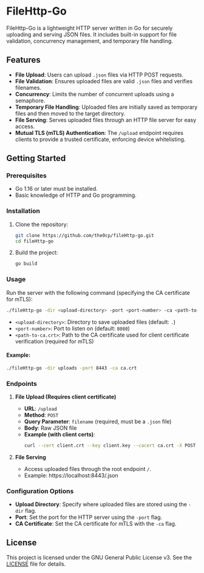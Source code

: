 # FileHttp-Go

FileHttp-Go is a lightweight HTTP server written in Go for securely uploading and serving JSON files. It includes built-in support for file validation, concurrency management, and temporary file handling.

## Features

- **File Upload**: Users can upload `.json` files via HTTP POST requests.
- **File Validation**: Ensures uploaded files are valid `.json` files and verifies filenames.
- **Concurrency**: Limits the number of concurrent uploads using a semaphore.
- **Temporary File Handling**: Uploaded files are initially saved as temporary files and then moved to the target directory.
- **File Serving**: Serves uploaded files through an HTTP file server for easy access.
- **Mutual TLS (mTLS) Authentication**: The `/upload` endpoint requires clients to provide a trusted certificate, enforcing device whitelisting.

## Getting Started

### Prerequisites

- Go 1.16 or later must be installed.
- Basic knowledge of HTTP and Go programming.

### Installation

1. Clone the repository:
   ```bash
   git clone https://github.com/the0cp/fileHttp-go.git
   cd fileHttp-go
   ```

2. Build the project:
   ```bash
   go build
   ```

### Usage

Run the server with the following command (specifying the CA certificate for mTLS):

```bash
./fileHttp-go -dir <upload-directory> -port <port-number> -ca <path-to-ca.crt>
```

- `<upload-directory>`: Directory to save uploaded files (default: `.`)
- `<port-number>`: Port to listen on (default: `8080`)
- `<path-to-ca.crt>`: Path to the CA certificate used for client certificate verification (required for mTLS)

#### Example:

```bash
./fileHttp-go -dir uploads -port 8443 -ca ca.crt
```

### Endpoints

1. **File Upload (Requires client certificate)**
    - **URL**: `/upload`
    - **Method**: `POST`
    - **Query Parameter**: `filename` (required, must be a `.json` file)
    - **Body**: Raw JSON file
    - **Example (with client certs)**:
        ```bash
        curl --cert client.crt --key client.key --cacert ca.crt -X POST -F "filename=test.json" --data-binary @test.json https://localhost:8443/upload
        ```

2. **File Serving**
    - Access uploaded files through the root endpoint `/`.
    - Example: https://localhost:8443/<filename>.json

### Configuration Options

- **Upload Directory**: Specify where uploaded files are stored using the `-dir` flag.
- **Port**: Set the port for the HTTP server using the `-port` flag.
- **CA Certificate**: Set the CA certificate for mTLS with the `-ca` flag.

## License

This project is licensed under the GNU General Public License v3. See the [LICENSE](LICENSE) file for details.
